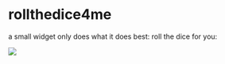 # rollthedice4me

a small widget only does what it does best: roll the dice for you:

<a href="https://rollthedice4me.netlify.app/">
<image src="https://github.com/serkanokur79/rollthedice4me/blob/main/rollthedice4me.JPG?raw=true" /></a>
